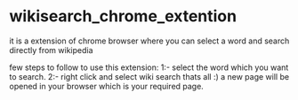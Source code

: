 # wikisearch_chrome_extention
it is a extension of chrome browser where you can select a word and search directly from wikipedia


few steps to follow to use this extension:
1:- select the word which you want to search.
2:- right click and select wiki search 
thats all :) a new page will be opened in your browser which is your required page.
